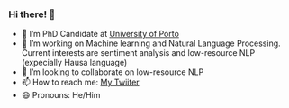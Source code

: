 ### Hi there! 👋

- 🔭 I’m PhD Candidate at [University of Porto](https://www.up.pt/)
- 🌱 I’m working on Machine learning and Natural Language Processing. Current interests are sentiment analysis and low-resource NLP (expecially Hausa language)
- 👯 I’m looking to collaborate on low-resource NLP 
- 📫 How to reach me: [My Twiiter](https://twitter.com/Shmuhammadd) 
- 😄 Pronouns: He/Him

